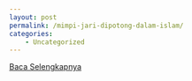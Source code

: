 ```yaml
---
layout: post
permalink: /mimpi-jari-dipotong-dalam-islam/
categories:
    - Uncategorized
---
```


[Baca Selengkapnya](/03)